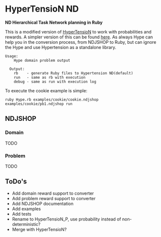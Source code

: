 # HyperTensioN ND
**ND Hierarchical Task Network planning in Ruby**

This is a modified version of [HyperTensioN](https://github.com/Maumagnaguagno/HyperTensioN) to work with probabilities and rewards.
A simpler version of this can be found [here](https://github.com/Maumagnaguagno/HyperTensioN/blob/2226edbd967f42cea63c986a4a0ed71415bdc5e6/old_versions/simple/Hypertension_simple.rb).
As always Hype can help you in the conversion process, from NDJSHOP to Ruby, but can ignore the Hype and use Hypertension as a standalone library.

```Shell
Usage:
    Hype domain problem output

  Output:
    rb    - generate Ruby files to Hypertension ND(default)
    run   - same as rb with execution
    debug - same as run with execution log
```

To execute the cookie example is simple:

```Shell
ruby Hype.rb examples/cookie/cookie.ndjshop examples/cookie/pb1.ndjshop run
```

## NDJSHOP

### Domain
TODO

### Problem
TODO

## ToDo's
- Add domain reward support to converter
- Add problem reward support to converter
- Add NDJSHOP documentation
- Add examples
- Add tests
- Rename to HyperTensioN_P, use probability instead of non-deterministic?
- Merge with HyperTensioN?